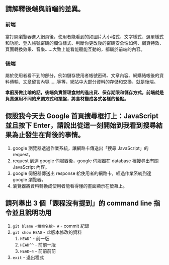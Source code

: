 ## 請解釋後端與前端的差異。

### 前端

當打開瀏覽器進入網頁後，使用者能看到的如圖片大小格式、文字樣式、選單樣式和功能、登入帳號密碼的欄位樣式、判斷你更改後的密碼安全性如何、網頁特效、頁面轉換效果、音樂……大致上能看能聽能互動的，都屬於前端的內容。

### 後端

屬於使用者看不到的部分，例如儲存使用者帳號密碼、文章內容、網購結帳後的資料傳輸、文章留言內容……等等，網站中大部分資料的存儲和交換，就是後端。

**拿廚房做比喻的話，後端負責管理食材的進出貨、保存期限和儲存方式，前端就是負責運用不同的烹調方式和擺盤，將食材變成各式各樣的餐點。**



## 假設我今天去 Google 首頁搜尋框打上：JavaScript 並且按下 Enter，請說出從這一刻開始到我看到搜尋結果為止發生在背後的事情。

1. google 瀏覽器透過作業系統，讓網路卡傳送出「搜尋 JavaScript」的 request。
2. request 到達 google 伺服器後，google 伺服器在 database 裡搜尋出有關  JavaScript  內容。
3. google 伺服器傳送出 response 給使用者的網路卡，經過作業系統到達 google 瀏覽器。
4. 瀏覽器將資料轉換成使用者能看得懂的畫面顯示在螢幕上。



## 請列舉出 3 個「課程沒有提到」的 command line 指令並且說明功用

1. `git blame <檔案名稱> #` - commit 紀錄
2. `git show HEAD` - 此版本修改的資料
   1. `HEAD^` - 前一版
   2. `HEAD^^` - 前前一版
   3. `HEAD~4` - 前前前前
3. `exit` - 退出程式

